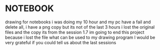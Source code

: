 # NOTEBOOK
drawing for notebooks
i was doing my 10 hour and my pc have a fail and delete all, i have a png copy but its not of the last 3 hours
i lost the original files and the copy its from the session 1.7 im going to end this project because i lost the file what can be used to my drawing program
I would be very grateful if you could tell us about the last sessions
